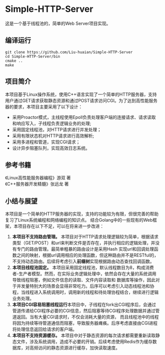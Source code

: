 # Simple-HTTP-Server
这是一个基于线程池的，简单的Web Server项目实现。

## 编译运行
`git clone https://github.com/Liu-huaian/Simple-HTTP-Server`     
 `cd Simple-HTTP-Server/bin`  
 `cmake ..`  
 `make`  
 
## 项目简介
本项目基于Linux操作系统，使用C++语言实现了一个简单的HTTP服务器，支持用户通过GET请求获取静态资源和通过POST请求访问CGI。为了达到高性能服务器的要求，本项目主要采用了以下设计：
* 采用Proactor模式，主线程使用Epoll负责处理客户端的连接请求、请求读取和响应写入，子线程负责逻辑业务的处理;
* 采用固定线程池，对HTTP请求进行并发处理；
* 采用有限状态机对HTTP请求进行高效解析;
* 采用多进程和管道，实现CGI请求；
* 设计异步阻塞队列，实现高效日志系统。

## 参考书籍
《Linux高性能服务器编程》游双 著  
《C++服务器开发精髓》张远龙 著

## 小结与展望
本项目是一个简单的HTTP服务器的实现，支持的功能较为有限，但很完善的帮助复习了Linux系统编程和网络编程的知识点。
结合Golang中的一些现有的Web框架，本项目存在以下不足，可以在将来进一步改进：
1. **本项目不支持路由管理。** 本项目对于HTTP请求处理逻辑较为简单，根据请求类型（GET/POST）和url来判断文件是否存在，并执行相应的逻辑处理，并没有专门的路由管理。最简单粗暴的路由设计是采用Hash
实现url和回调处理函数之间的映射，根据url调用相应的处理函数，但这种路由并不是RESTful的，不支持动态路由。后续将考虑引入**前缀树**实现根据路由动态查找回调函数。
2. **本项目线程池固定。** 本项目采用固定线程池，默认线程数目为8，构成消费者-生产者模型。然而，在实际业务逻辑处理中，依然会存在大量的系统调用导致线程阻塞，例如文件信息的读取、文件内容读取和
数据库等操作，因此对于并发量特别大的场景会显得非常吃力。后序可以考虑引入动态线程池和协程，当线程进入系统调用时，调用新的线程和待处理协程结合，继续进行逻辑业务处理。
3. **本项目CGI容易阻塞线程运行**本项目中，子线程在fork出CGI程序后，会通过管道传递给CGI程序必要的CGI信息，然后阻塞等待CGI程序处理数据并通过管道返回。当有大量CGI请求时，不仅会消耗大量的资源，
而且线程池中的线程将因为持续等待管道通信而阻塞，导致服务器瘫痪。后序考虑直接由CGI进程将处理信息返回给请求的客户端。
4. **本项目不支持资源缓存。** 本项目中对于静态资源的每次请求都需要重新读取静态文件，涉及系统调用，造成不必要的开销。后续考虑使用Redis作为缓存数据库，对高频访问的静态资源进行缓存，加快读取速度。
